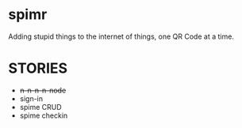 spimr
=====

Adding stupid things to the internet of things, one QR Code at a time.

STORIES
=====
<ul>
  <li><strike>n-n-n-n-node</strike></li>
  <li>sign-in</li>
  <li>spime CRUD</li>
  <li>spime checkin</li>
</ul>
